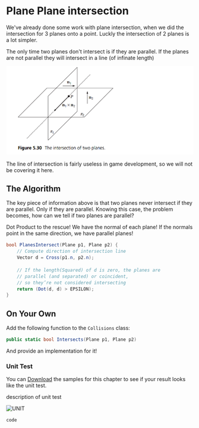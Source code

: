 # Plane Plane intersection

We've already done some work with plane intersection, when we did the intersection for 3 planes onto a point. Luckly the intersection of 2 planes is a lot simpler.

The only time two planes don't intersect is if they are parallel. If the planes are not parallel they will intersect in a line (of infinate length)

![int](intersection_of_planes.png)

The line of intersection is fairly useless in game development, so we will not be covering it here.

## The Algorithm

The key piece of information above is that two planes never intersect if they are parallel. Only if they are parallel. Knowing this case, the problem becomes, how can we tell if two planes are parallel?

Dot Product to the rescue! We have the normal of each plane! If the normals point in the same direction, we have parallel planes!

```cs
bool PlanesIntersect(Plane p1, Plane p2) {
    // Compute direction of intersection line
    Vector d = Cross(p1.n, p2.n);
    
    // If the length(Squared) of d is zero, the planes are 
    // parallel (and separated) or coincident, 
    // so they’re not considered intersecting
    return (Dot(d, d) > EPSILON);
}
```

## On Your Own

Add the following function to the ```Collisions``` class:

```cs
public static bool Intersects(Plane p1, Plane p2)
```

And provide an implementation for it!

### Unit Test

You can [Download](../Samples/StaticIntersections.rar) the samples for this chapter to see if your result looks like the unit test.

description of unit test

![UNIT](image)

```cs
code
```